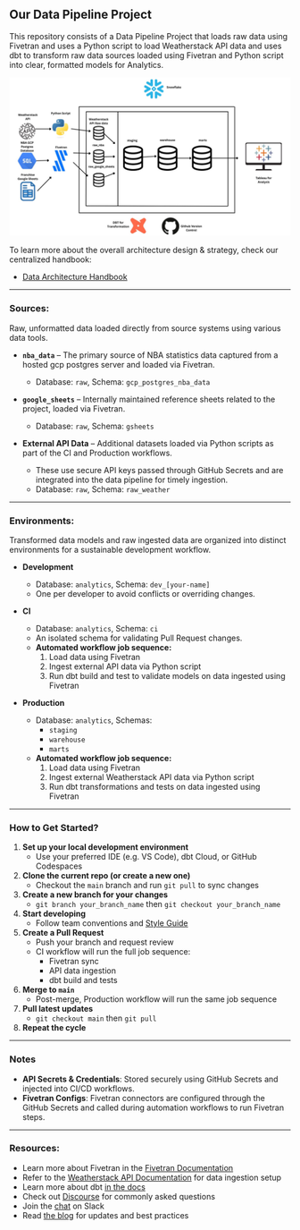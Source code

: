 ## Our Data Pipeline Project

This repository consists of a Data Pipeline Project that loads raw data using Fivetran and uses a Python script to load Weatherstack API data and uses dbt to transform raw data sources loaded using Fivetran and Python script into clear, formatted models for Analytics.

![Data Pipeline](images/Data_pipeline_cloud.jpg)

To learn more about the overall architecture design & strategy, check our centralized handbook:
- [Data Architecture Handbook](https://docs.google.com/document/d/1GY9_11JGQi0TgqWVrzwd9BEdQ5UqKxSXLV8cctR9CqY/edit?usp=sharing)

---

### Sources:
Raw, unformatted data loaded directly from source systems using various data tools.

- **`nba_data`** – The primary source of NBA statistics data captured from a hosted gcp postgres server and loaded via Fivetran.
  - Database: `raw`, Schema: `gcp_postgres_nba_data`

- **`google_sheets`** – Internally maintained reference sheets related to the project, loaded via Fivetran.
  - Database: `raw`, Schema: `gsheets`

- **External API Data** – Additional datasets loaded via Python scripts as part of the CI and Production workflows.
  - These use secure API keys passed through GitHub Secrets and are integrated into the data pipeline for timely ingestion.
  - Database: `raw`, Schema: `raw_weather`

---

### Environments:
Transformed data models and raw ingested data are organized into distinct environments for a sustainable development workflow.

- **Development**
   - Database: `analytics`, Schema: `dev_[your-name]`
   - One per developer to avoid conflicts or overriding changes.

- **CI**
   - Database: `analytics`, Schema: `ci`
   - An isolated schema for validating Pull Request changes.
   - **Automated workflow job sequence:**
     1. Load data using Fivetran
     2. Ingest external API data via Python script
     3. Run dbt build and test to validate models on data ingested using Fivetran

- **Production**
   - Database: `analytics`, Schemas: 
     - `staging`
     - `warehouse`
     - `marts`
   - **Automated workflow job sequence:**
     1. Load data using Fivetran
     2. Ingest external Weatherstack API data via Python script
     3. Run dbt transformations and tests on data ingested using Fivetran

---

### How to Get Started?
1. **Set up your local development environment**
   - Use your preferred IDE (e.g. VS Code), dbt Cloud, or GitHub Codespaces
2. **Clone the current repo (or create a new one)**
   - Checkout the `main` branch and run `git pull` to sync changes
3. **Create a new branch for your changes**
   - `git branch your_branch_name` then `git checkout your_branch_name`
4. **Start developing**
   - Follow team conventions and [Style Guide](_project_docs/style_guide.md)
5. **Create a Pull Request**
   - Push your branch and request review
   - CI workflow will run the full job sequence:
     - Fivetran sync
     - API data ingestion
     - dbt build and tests
6. **Merge to `main`**
   - Post-merge, Production workflow will run the same job sequence
7. **Pull latest updates**
   - `git checkout main` then `git pull`
8. **Repeat the cycle**

---

### Notes
- **API Secrets & Credentials**: Stored securely using GitHub Secrets and injected into CI/CD workflows.
- **Fivetran Configs**: Fivetran connectors are configured through the GitHub Secrets and called during automation workflows to run Fivetran steps.

---

### Resources:
- Learn more about Fivetran in the [Fivetran Documentation](https://fivetran.com/docs)
- Refer to the [Weatherstack API Documentation](https://weatherstack.com/documentation) for data ingestion setup
- Learn more about dbt [in the docs](https://docs.getdbt.com/docs/introduction)
- Check out [Discourse](https://discourse.getdbt.com/) for commonly asked questions
- Join the [chat](https://community.getdbt.com/) on Slack
- Read [the blog](https://blog.getdbt.com/) for updates and best practices
